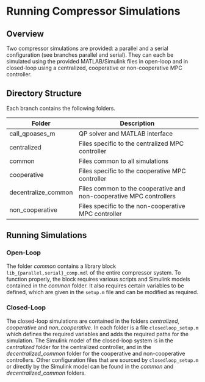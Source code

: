 # Running Compressor Simulations

## Overview
Two compressor simulations are provided: a parallel and a serial configuration (see branches parallel and serial).
They can each be simulated using the provided MATLAB/Simulink files in open-loop and in closed-loop using a centralized, cooperative or non-cooperative MPC controller.

## Directory Structure
Each branch contains the following folders.

Folder | Description
------ | -----------
call\_qpoases\_m | QP solver and MATLAB interface
centralized | Files specific to the centralized MPC controller
common | Files common to all simulations
cooperative | Files specific to the cooperative MPC controller
decentralize\_common | Files common to the cooperative and non-cooperative MPC controllers
non\_cooperative | Files specific to the non-cooperative MPC controller

## Running Simulations
### Open-Loop
The folder _common_ contains a library block `lib_{parallel,serial}_comp.mdl` of the entire compressor system.
To function properly, the block requires various scripts and Simulink models contained in the _common_ folder.
It also requires certain variables to be defined, which are given in the `setup.m` file and can be modified as required.

### Closed-Loop
The closed-loop simulations are contained in the folders _centralized_, _cooperative_ and _non\_cooperative_.
In each folder is a file `closedloop_setup.m` which defines the required variables and adds the required paths for the simulation.
The Simulink model of the closed-loop system is in the _centralized_ folder for the centralized controller, and in the _decentralized\_common_ folder for the cooperative and non-cooperative controllers.
Other configuration files that are sourced by `closedloop_setup.m` or directly by the Simulink model can be found in the _common_ and _decentralized\_common_ folders.

